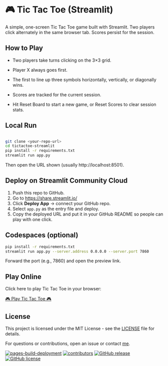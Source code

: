 # 🎮 Tic Tac Toe (Streamlit)

A simple, one-screen Tic Tac Toe game built with Streamlit. Two players click alternately in the same browser tab. Scores persist for the session.



## How to Play

- Two players take turns clicking on the 3×3 grid.

- Player X always goes first.

- The first to line up three symbols horizontally, vertically, or diagonally wins.

 - Scores are tracked for the current session.

  - Hit Reset Board to start a new game, or Reset Scores to clear session stats.

## Local Run

```bash

git clone <your-repo-url>
cd tictactoe-streamlit
pip install -r requirements.txt
streamlit run app.py

```
Then open the URL shown (usually http://localhost:8501).

## Deploy on Streamlit Community Cloud

1. Push this repo to GitHub.
2. Go to https://share.streamlit.io/
3. Click **Deploy App** → connect your GitHub repo.
4. Select `app.py` as the entry file and deploy.
5. Copy the deployed URL and put it in your GitHub README so people can play with one click.

## Codespaces (optional)

```bash
pip install -r requirements.txt
streamlit run app.py --server.address 0.0.0.0 --server.port 7860
```
Forward the port (e.g., 7860) and open the preview link.

## Play Online

Click here to play Tic Tac Toe in your browser:

[🎮 Play Tic Tac Toe 🎮](https://tictactoe-mxetgvjyzlm5ffg9svwmo8.streamlit.app/)

## License

This project is licensed under the MIT License - see the [LICENSE](LICENSE) file for details.

For questions or contributions, open an issue or contact [me](mailto:tezamo@web.de).

[![pages-build-deployment](https://github.com/tezamo/tic_tac_toe/actions/workflows/pages/pages-build-deployment/badge.svg)](https://github.com/tezamo/tic_tac_toe/actions/workflows/pages/pages-build-deployment)
[![contributors](https://img.shields.io/github/contributors/tezamo/tic_tac_toe.svg)](https://github.com/tezamo/tic_tac_toe/graphs/contributors)
[![GitHub release](https://img.shields.io/github/v/release/tezamo/tic_tac_toe.svg)](https://GitHub.com/tezamo/tic_tac_toe/releases/)
[![GitHub license](https://img.shields.io/github/license/tezamo/tic_tac_toe.svg)](https://github.com/tezamo/tic_tac_toe/blob/main/LICENSE)